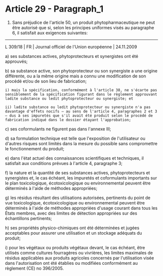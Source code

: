 # Article 29 - Paragraph_1

1. Sans préjudice de l'article 50, un produit phytopharmaceutique ne peut être autorisé que si, selon les principes uniformes visés au paragraphe 6, il satisfait aux exigences suivantes:
---


L 309/18 | FR | Journal officiel de l'Union européenne | 24.11.2009

a) ses substances actives, phytoprotecteurs et synergistes ont été approuvés;

b) sa substance active, son phytoprotecteur ou son synergiste a une origine différente, ou a la même origine mais a connu une modification de son procédé et/ou de son lieu de fabrication;

    i) mais la spécification, conformément à l'article 38, ne s'écarte pas sensiblement de la spécification figurant dans le règlement approuvant ladite substance ou ledit phytoprotecteur ou synergiste; et

    ii) ladite substance ou ledit phytoprotecteur ou synergiste n'a pas davantage d'effets nocifs – au sens de l'article 4, paragraphes 2 et 3 – dus à ses impuretés que s'il avait été produit selon le procédé de fabrication indiqué dans le dossier étayant l'approbation;

c) ses coformulants ne figurent pas dans l'annexe III;

d) sa formulation technique est telle que l'exposition de l'utilisateur ou d'autres risques sont limités dans la mesure du possible sans compromettre le fonctionnement du produit;

e) dans l'état actuel des connaissances scientifiques et techniques, il satisfait aux conditions prévues à l'article 4, paragraphe 3;

f) la nature et la quantité de ses substances actives, phytoprotecteurs et synergistes et, le cas échéant, les impuretés et coformulants importants sur le plan toxicologique, écotoxicologique ou environnemental peuvent être déterminés à l'aide de méthodes appropriées;

g) les résidus résultant des utilisations autorisées, pertinents du point de vue toxicologique, écotoxicologique ou environnemental peuvent être déterminés à l'aide de méthodes appropriées d'usage courant dans tous les États membres, avec des limites de détection appropriées sur des échantillons pertinents;

h) ses propriétés physico-chimiques ont été déterminées et jugées acceptables pour assurer une utilisation et un stockage adéquats du produit;

i) pour les végétaux ou produits végétaux devant, le cas échéant, être utilisés comme cultures fourragères ou vivrières, les limites maximales de résidus applicables aux produits agricoles concernés par l'utilisation visée dans l'autorisation ont été établies ou modifiées conformément au règlement (CE) no 396/2005.